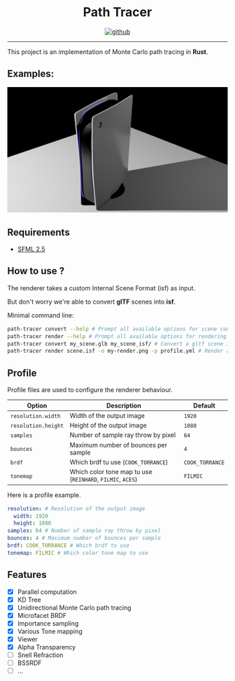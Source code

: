<h1 align="center">
    Path Tracer
</h1>
<p align="center">
   <a href="https://github.com/flomonster/path-tracer/actions">
      <img src="https://github.com/flomonster/path-tracer/actions/workflows/path-tracer.yml/badge.svg" alt="github">
   </a>
</p>
<hr>

This project is an implementation of Monte Carlo path tracing in **Rust**.


## Examples:
![](readme/ps5_b5_s128.png "PS5 5bounces, 128samples")


## Requirements

- [SFML 2.5](https://www.sfml-dev.org/download.php)

## How to use ?

The renderer takes a custom Internal Scene Format (isf) as input.

But don't worry we're able to convert **glTF** scenes into **isf**.

Minimal command line:

```sh
path-tracer convert --help # Prompt all available options for scene conversion
path-tracer render --help # Prompt all available options for rendering
path-tracer convert my_scene.glb my_scene_isf/ # Convert a gltf scene into an isf
path-tracer render scene.isf -o my-render.png -p profile.yml # Render a scene with a custom profile
```

## Profile

Profile files are used to configure the renderer behaviour.

| Option | Description | Default |
|------------|----------------|-------------------|
| `resolution.width` | Width of the output image | `1920` |
| `resolution.height` | Height of the output image | `1080` |
| `samples` | Number of sample ray throw by pixel | `64` |
| `bounces` | Maximum number of bounces per sample | `4` |
| `brdf` | Which brdf tu use (`COOK_TORRANCE`) | `COOK_TORRANCE` |
| `tonemap` | Which color tone map tu use (`REINHARD`, `FILMIC`, `ACES`) | `FILMIC` |

Here is a profile example.

```yaml
resolution: # Resolution of the output image
  width: 1920
  height: 1080
samples: 64 # Number of sample ray throw by pixel
bounces: 4 # Maximum number of bounces per sample
brdf: COOK_TORRANCE # Which brdf to use
tonemap: FILMIC # Which color tone map to use
```

## Features

- [x] Parallel computation
- [x] KD Tree
- [x] Unidirectional Monte Carlo path tracing
- [x] Microfacet BRDF
- [x] Importance sampling
- [x] Various Tone mapping
- [x] Viewer
- [x] Alpha Transparency
- [ ] Snell Refraction
- [ ] BSSRDF
- [ ] ...
